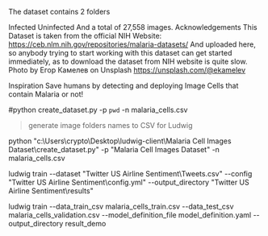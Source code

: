 The dataset contains 2 folders

Infected
Uninfected
And a total of 27,558 images.
Acknowledgements
This Dataset is taken from the official NIH Website: https://ceb.nlm.nih.gov/repositories/malaria-datasets/
And uploaded here, so anybody trying to start working with this dataset can get started immediately, as to download the
dataset from NIH website is quite slow.
Photo by Егор Камелев on Unsplash
https://unsplash.com/@ekamelev

Inspiration
Save humans by detecting and deploying Image Cells that contain Malaria or not!

#python create_dataset.py -p `pwd` -n malaria_cells.csv


>generate  image folders names  to CSV for Ludwig 

python "c:\Users\crypto\Desktop\ludwig-client\Malaria Cell Images Dataset\create_dataset.py" -p "Malaria Cell Images Dataset" -n malaria_cells.csv

ludwig train --dataset "Twitter US Airline Sentiment\Tweets.csv" --config "Twitter US Airline Sentiment\config.yml" --output_directory "Twitter US Airline Sentiment\results"

ludwig train --data_train_csv malaria_cells_train.csv --data_test_csv malaria_cells_validation.csv --model_definition_file model_definition.yaml --output_directory result_demo

